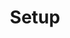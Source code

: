 ---
title: Setup
description: Setup step.
image: moon.jpg

# Badge style
style:
    background: "LightPink"
    color: "#fff"
---